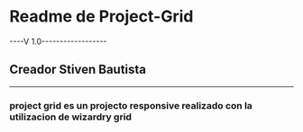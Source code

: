 # Readme de Project-Grid
----V 1.0------------------
## Creador Stiven Bautista
---------------------------
### project grid es un projecto responsive realizado con la utilizacion de wizardry grid 
